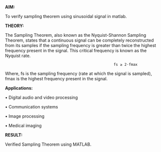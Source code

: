 **AIM:**

To verify sampling theorem using sinusoidal signal in matlab. 

**THEORY:**

The Sampling Theorem, also known as the Nyquist-Shannon Sampling Theorem, states that a continuous signal can be completely reconstructed from its samples if the sampling frequency is greater than twice the highest frequency present in the signal. This critical frequency is known as the Nyquist rate.

                                                      fs ≥ 2⋅fmax 

Where, fs is the sampling frequency (rate at which the signal is sampled), fmax is the highest frequency present in the signal. 

**Applications:**
  
  • Digital audio and video processing 
  
  • Communication systems 
  
  • Image processing 
  
  • Medical imaging 

**RESULT:** 

Verified Sampling Theorem using MATLAB.
 

